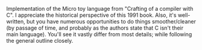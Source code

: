 Implementation of the Micro toy language from "Crafting of a compiler with C". I appreciate the historical perspective of this 1991 book. Also, it's well-written, but you have numerous opportunities to do things smoother/cleaner (by passage of time, and probably as the authors state that C isn't their main language). You'll see it vastly differ from most details; while following the general outline closely.
